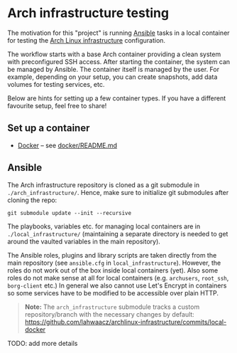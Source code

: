 # Arch infrastructure testing

The motivation for this "project" is running [Ansible](https://www.ansible.com/)
tasks in a local container for testing the
[Arch Linux infrastructure](https://gitlab.archlinux.org/archlinux/infrastructure/)
configuration.

The workflow starts with a base Arch container providing a clean system with
preconfigured SSH access. After starting the container, the system can be
managed by Ansible. The container itself is managed by the user. For example,
depending on your setup, you can create snapshots, add data volumes for testing
services, etc.

Below are hints for setting up a few container types. If you have a different
favourite setup, feel free to share!

## Set up a container

- [Docker](https://www.docker.com/) – see [docker/README.md](./docker/README.md)

## Ansible

The Arch infrastructure repository is cloned as a git submodule in
`./arch_infrastructure/`. Hence, make sure to initialize git submodules after
cloning the repo:

    git submodule update --init --recursive

The playbooks, variables etc. for managing local containers are in
`./local_infrastructure/` (maintaining a separate directory is needed to get
around the vaulted variables in the main repository).

The Ansible roles, plugins and library scripts are taken directly from the main
repository (see `ansible.cfg` in `local_infrastructure`). However, the roles do
not work out of the box inside local containers (yet). Also some roles do not
make sense at all for local containers (e.g. `archusers`, `root_ssh`,
`borg-client` etc.) In general we also cannot use Let's Encrypt in containers so
some services have to be modified to be accessible over plain HTTP.

> __Note:__
> The `arch_infrastructure` submodule tracks a custom repository/branch with
> the necessary changes by default:
> https://github.com/lahwaacz/archlinux-infrastructure/commits/local-docker

TODO: add more details
